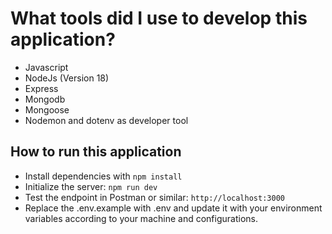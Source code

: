 # What tools did I use to develop this application?

- Javascript
- NodeJs (Version 18)
- Express
- Mongodb
- Mongoose
- Nodemon and dotenv as developer tool

## How to run this application

- Install dependencies with `npm install`
- Initialize the server: `npm run dev`
- Test the endpoint in Postman or similar: `http://localhost:3000`
- Replace the .env.example with .env and update it with your environment variables according to your machine and configurations.